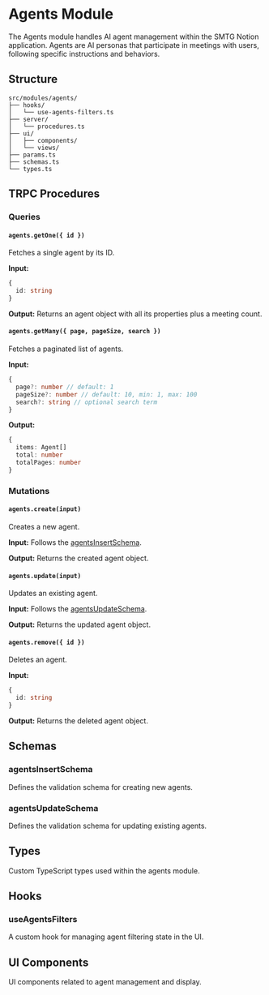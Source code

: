 # Agents Module

The Agents module handles AI agent management within the SMTG Notion application. Agents are AI personas that participate in meetings with users, following specific instructions and behaviors.

## Structure

```
src/modules/agents/
├── hooks/
│   └── use-agents-filters.ts
├── server/
│   └── procedures.ts
├── ui/
│   ├── components/
│   └── views/
├── params.ts
├── schemas.ts
└── types.ts
```

## TRPC Procedures

### Queries

#### `agents.getOne({ id })`
Fetches a single agent by its ID.

**Input:**
```ts
{
  id: string
}
```

**Output:**
Returns an agent object with all its properties plus a meeting count.

#### `agents.getMany({ page, pageSize, search })`
Fetches a paginated list of agents.

**Input:**
```ts
{
  page?: number // default: 1
  pageSize?: number // default: 10, min: 1, max: 100
  search?: string // optional search term
}
```

**Output:**
```ts
{
  items: Agent[]
  total: number
  totalPages: number
}
```

### Mutations

#### `agents.create(input)`
Creates a new agent.

**Input:**
Follows the [agentsInsertSchema](#schemas).

**Output:**
Returns the created agent object.

#### `agents.update(input)`
Updates an existing agent.

**Input:**
Follows the [agentsUpdateSchema](#schemas).

**Output:**
Returns the updated agent object.

#### `agents.remove({ id })`
Deletes an agent.

**Input:**
```ts
{
  id: string
}
```

**Output:**
Returns the deleted agent object.

## Schemas

### agentsInsertSchema
Defines the validation schema for creating new agents.

### agentsUpdateSchema
Defines the validation schema for updating existing agents.

## Types

Custom TypeScript types used within the agents module.

## Hooks

### useAgentsFilters
A custom hook for managing agent filtering state in the UI.

## UI Components

UI components related to agent management and display.